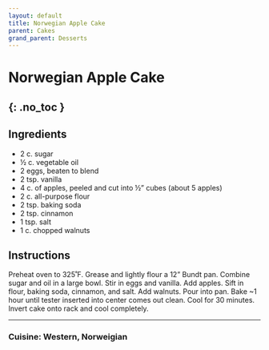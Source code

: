 ```yaml
---
layout: default
title: Norwegian Apple Cake
parent: Cakes
grand_parent: Desserts
---
```


# Norwegian Apple Cake
{: .no_toc }
---

## Ingredients
<ul>
	<li>2 c. sugar</li>
	<li>½ c. vegetable oil</li>
	<li>2 eggs, beaten to blend</li>
	<li>2 tsp. vanilla</li>
	<li>4 c. of apples, peeled and cut into ½” cubes (about 5 apples)</li>
	<li>2 c. all-purpose flour</li>
	<li>2 tsp. baking soda</li>
	<li>2 tsp. cinnamon</li>
	<li>1 tsp. salt</li>
	<li>1 c. chopped walnuts</li>
</ul>

## Instructions
Preheat oven to 325˚F. Grease and lightly flour a 12” Bundt pan. Combine sugar and oil in a large bowl. Stir in eggs and vanilla. Add apples. Sift in flour, baking soda, cinnamon, and salt. Add walnuts. Pour into pan. Bake ~1 hour until tester inserted into center comes out clean. Cool for 30 minutes. Invert cake onto rack and cool completely.

--- 

### Cuisine: Western, Norweigian